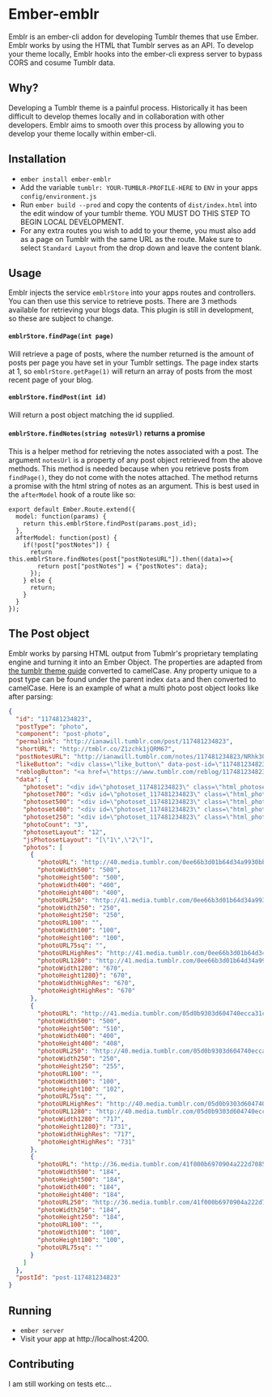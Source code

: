 # Ember-emblr

Emblr is an ember-cli addon for developing Tumblr themes that use Ember. Emblr works by using the HTML that Tumblr serves as an API. To develop your theme locally, Emblr hooks into the ember-cli express server to bypass CORS and cosume Tumblr data.

## Why?

Developing a Tumblr theme is a painful process. Historically it has been difficult to develop themes locally and in collaboration with other developers. Emblr aims to smooth over this process by allowing you to develop your theme locally within ember-cli.

## Installation

* `ember install ember-emblr`
* Add the variable `tumblr: YOUR-TUMBLR-PROFILE-HERE` to `ENV` in your apps `config/environment.js`
* Run `ember build --prod` and copy the contents of `dist/index.html` into the edit window of your tumblr theme. YOU MUST DO THIS STEP TO BEGIN LOCAL DEVELOPMENT.
* For any extra routes you wish to add to your theme, you must also add as a page on Tumblr with the same URL as the route. Make sure to select `Standard Layout` from the drop down and leave the content blank.

## Usage

Emblr injects the service `emblrStore` into your apps routes and controllers. You can then use this service to retrieve posts. There are 3 methods available for retrieving your blogs data. This plugin is still in development, so these are subject to change.

#### `emblrStore.findPage(int page)`
Will retrieve a page of posts, where the number returned is the amount of posts per page you have set in your Tumblr settings. The page index starts at 1, so `emblrStore.getPage(1)` will return an array of posts from the most recent page of your blog.

#### `emblrStore.findPost(int id)`
Will return a post object matching the id supplied.

#### `emblrStore.findNotes(string notesUrl)` returns a promise
This is a helper method for retrieving the notes associated with a post. The argument `notesUrl` is a property of any post object retrieved from the above methods. This method is needed because when you retrieve posts from `findPage()`, they do not come with the notes attached. The method returns a promise with the html string of notes as an argument. This is best used in the `afterModel` hook of a route like so:

```JS
export default Ember.Route.extend({
  model: function(params) {
    return this.emblrStore.findPost(params.post_id);
  },
  afterModel: function(post) {
    if(!post["postNotes"]) {
      return this.emblrStore.findNotes(post["postNotesURL"]).then((data)=>{
        return post["postNotes"] = {"postNotes": data};
      });
    } else {
      return;
    }
  }
});
```

## The Post object
Emblr works by parsing HTML output from Tubmlr's proprietary templating engine and turning it into an Ember Object. The properties are adapted from [the tumblr theme guide](https://www.tumblr.com/docs/en/custom_themes#posts) converted to camelCase. Any property unique to a post type can be found under the parent index `data` and then converted to camelCase. Here is an example of what a multi photo post object looks like after parsing:

```JSON
{
  "id": "117481234823",
  "postType": "photo",
  "component": "post-photo",
  "permalink": "http://ianawill.tumblr.com/post/117481234823",
  "shortURL": "http://tmblr.co/Z1zchk1jQRM67",
  "postNotesURL": "http://ianawill.tumblr.com/notes/117481234823/NRhk3QNdF",
  "likeButton": "<div class=\"like_button\" data-post-id=\"117481234823\" id=\"like_button_117481234823\"><iframe id=\"like_iframe_117481234823\" src=\"http://assets.tumblr.com/assets/html/like_iframe.html?_v=1af0c0fbf0ad9b4dc38445698d099106#name=ianawill&amp;post_id=117481234823&amp;rk=YlHt5OPE\" scrolling=\"no\" width=\"20\" height=\"20\" frameborder=\"0\" class=\"like_toggle\" allowtransparency=\"true\" name=\"like_iframe_117481234823\"></iframe></div>",
  "reblogButton": "<a href=\"https://www.tumblr.com/reblog/117481234823/YlHt5OPE\" class=\"reblog_button\" style=\"display: block;width:20px;height:20px;\"><svg width=\"100%\" height=\"100%\" viewBox=\"0 0 21 21\" xmlns=\"http://www.w3.org/2000/svg\" xmlns:xlink=\"http://www.w3.org/1999/xlink\" fill=\"#ccc\"><path d=\"M5.01092527,5.99908429 L16.0088498,5.99908429 L16.136,9.508 L20.836,4.752 L16.136,0.083 L16.1360004,3.01110845 L2.09985349,3.01110845 C1.50585349,3.01110845 0.979248041,3.44726568 0.979248041,4.45007306 L0.979248041,10.9999998 L3.98376463,8.30993634 L3.98376463,6.89801007 C3.98376463,6.20867902 4.71892527,5.99908429 5.01092527,5.99908429 Z\"></path><path d=\"M17.1420002,13.2800293 C17.1420002,13.5720293 17.022957,14.0490723 16.730957,14.0490723 L4.92919922,14.0490723 L4.92919922,11 L0.5,15.806 L4.92919922,20.5103758 L5.00469971,16.9990234 L18.9700928,16.9990234 C19.5640928,16.9990234 19.9453125,16.4010001 19.9453125,15.8060001 L19.9453125,9.5324707 L17.142,12.203\"></path></svg></a>",
  "data": {
    "photoset": "<div id=\"photoset_117481234823\" class=\"html_photoset\">    <iframe id=\"photoset_iframe_117481234823\" class=\"photoset\" scrolling=\"no\" frameborder=\"0\" height=\"-5\" width=\"100%\" style=\"border:0px; background-color:transparent; overflow:hidden;\" src=\"http://ianawill.tumblr.com/post/117481234823/photoset_iframe/ianawill/tumblr_nng0r28VE41uu2inm/0/false\" name=\"photoset_iframe_117481234823\"></iframe></div>",
    "photoset700": "<div id=\"photoset_117481234823\" class=\"html_photoset\">    <iframe id=\"photoset_iframe_117481234823\" class=\"photoset\" scrolling=\"no\" frameborder=\"0\" height=\"1055\" width=\"700\" style=\"border:0px; background-color:transparent; overflow:hidden;\" src=\"http://ianawill.tumblr.com/post/117481234823/photoset_iframe/ianawill/tumblr_nng0r28VE41uu2inm/700/false\" name=\"photoset_iframe_117481234823\"></iframe></div>",
    "photoset500": "<div id=\"photoset_117481234823\" class=\"html_photoset\">    <iframe id=\"photoset_iframe_117481234823\" class=\"photoset\" scrolling=\"no\" frameborder=\"0\" height=\"755\" width=\"500\" style=\"border:0px; background-color:transparent; overflow:hidden;\" src=\"http://ianawill.tumblr.com/post/117481234823/photoset_iframe/ianawill/tumblr_nng0r28VE41uu2inm/500/false\" name=\"photoset_iframe_117481234823\"></iframe></div>",
    "photoset400": "<div id=\"photoset_117481234823\" class=\"html_photoset\">    <iframe id=\"photoset_iframe_117481234823\" class=\"photoset\" scrolling=\"no\" frameborder=\"0\" height=\"605\" width=\"400\" style=\"border:0px; background-color:transparent; overflow:hidden;\" src=\"http://ianawill.tumblr.com/post/117481234823/photoset_iframe/ianawill/tumblr_nng0r28VE41uu2inm/400/false\" name=\"photoset_iframe_117481234823\"></iframe></div>",
    "photoset250": "<div id=\"photoset_117481234823\" class=\"html_photoset\">    <iframe id=\"photoset_iframe_117481234823\" class=\"photoset\" scrolling=\"no\" frameborder=\"0\" height=\"380\" width=\"250\" style=\"border:0px; background-color:transparent; overflow:hidden;\" src=\"http://ianawill.tumblr.com/post/117481234823/photoset_iframe/ianawill/tumblr_nng0r28VE41uu2inm/250/false\" name=\"photoset_iframe_117481234823\"></iframe></div>",
    "photoCount": "3",
    "photosetLayout": "12",
    "jsPhotosetLayout": "[\"1\",\"2\"]",
    "photos": [
      {
        "photoURL": "http://40.media.tumblr.com/0ee66b3d01b64d34a9930bb84ef6da2e/tumblr_nng0r28VE41uu2inmo1_400.png",
        "photoWidth500": "500",
        "photoHeight500": "500",
        "photoWidth400": "400",
        "photoHeight400": "400",
        "photoURL250": "http://41.media.tumblr.com/0ee66b3d01b64d34a9930bb84ef6da2e/tumblr_nng0r28VE41uu2inmo1_250.png",
        "photoWidth250": "250",
        "photoHeight250": "250",
        "photoURL100": "",
        "photoWidth100": "100",
        "photoHeight100": "100",
        "photoURL75sq": "",
        "photoURLHighRes": "http://41.media.tumblr.com/0ee66b3d01b64d34a9930bb84ef6da2e/tumblr_nng0r28VE41uu2inmo1_1280.png",
        "photoURL1280": "http://41.media.tumblr.com/0ee66b3d01b64d34a9930bb84ef6da2e/tumblr_nng0r28VE41uu2inmo1_1280.png",
        "photoWidth1280": "670",
        "photoHeight1280}": "670",
        "photoWidthHighRes": "670",
        "photoHeightHighRes": "670"
      },
      {
        "photoURL": "http://41.media.tumblr.com/05d0b9303d604740ecca31c317173e3a/tumblr_nng0r28VE41uu2inmo2_400.jpg",
        "photoWidth500": "500",
        "photoHeight500": "510",
        "photoWidth400": "400",
        "photoHeight400": "408",
        "photoURL250": "http://40.media.tumblr.com/05d0b9303d604740ecca31c317173e3a/tumblr_nng0r28VE41uu2inmo2_250.jpg",
        "photoWidth250": "250",
        "photoHeight250": "255",
        "photoURL100": "",
        "photoWidth100": "100",
        "photoHeight100": "102",
        "photoURL75sq": "",
        "photoURLHighRes": "http://40.media.tumblr.com/05d0b9303d604740ecca31c317173e3a/tumblr_nng0r28VE41uu2inmo2_1280.jpg",
        "photoURL1280": "http://40.media.tumblr.com/05d0b9303d604740ecca31c317173e3a/tumblr_nng0r28VE41uu2inmo2_1280.jpg",
        "photoWidth1280": "717",
        "photoHeight1280}": "731",
        "photoWidthHighRes": "717",
        "photoHeightHighRes": "731"
      },
      {
        "photoURL": "http://36.media.tumblr.com/41f000b6970904a222d7085404b10217/tumblr_nng0r28VE41uu2inmo3_250.jpg",
        "photoWidth500": "184",
        "photoHeight500": "184",
        "photoWidth400": "184",
        "photoHeight400": "184",
        "photoURL250": "http://36.media.tumblr.com/41f000b6970904a222d7085404b10217/tumblr_nng0r28VE41uu2inmo3_250.jpg",
        "photoWidth250": "184",
        "photoHeight250": "184",
        "photoURL100": "",
        "photoWidth100": "100",
        "photoHeight100": "100",
        "photoURL75sq": ""
      }
    ]
  },
  "postId": "post-117481234823"
}
```

## Running

* `ember server`
* Visit your app at http://localhost:4200.

## Contributing

I am still working on tests etc...
